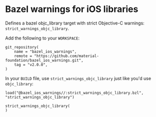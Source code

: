 # Bazel warnings for iOS libraries

Defines a bazel objc_library target with strict Objective-C warnings:
`strict_warnings_objc_library`.

Add the following to your `WORKSPACE`:

```
git_repository(
    name = "bazel_ios_warnings",
    remote = "https://github.com/material-foundation/bazel_ios_warnings.git",
    tag = "v2.0.0",
)
```

In your `BUILD` file, use `strict_warnings_objc_library` just like you'd use `objc_library`:

```
load("@bazel_ios_warnings//:strict_warnings_objc_library.bzl", "strict_warnings_objc_library")

strict_warnings_objc_library(
)
```
